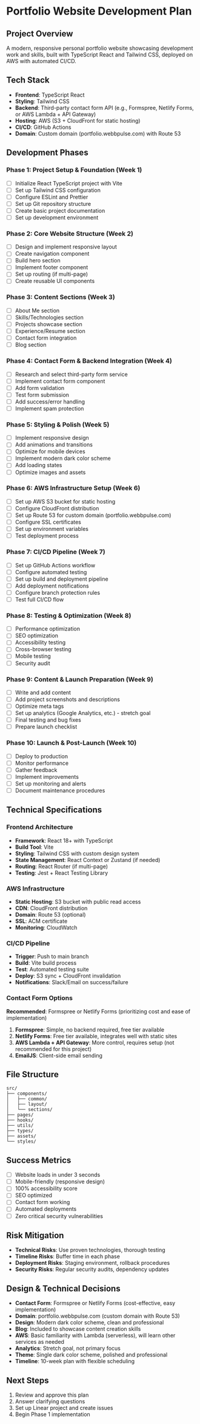 # Portfolio Website Development Plan

## Project Overview
A modern, responsive personal portfolio website showcasing development work and skills, built with TypeScript React and Tailwind CSS, deployed on AWS with automated CI/CD.

## Tech Stack
- **Frontend**: TypeScript React
- **Styling**: Tailwind CSS
- **Backend**: Third-party contact form API (e.g., Formspree, Netlify Forms, or AWS Lambda + API Gateway)
- **Hosting**: AWS (S3 + CloudFront for static hosting)
- **CI/CD**: GitHub Actions
- **Domain**: Custom domain (portfolio.webbpulse.com) with Route 53

## Development Phases

### Phase 1: Project Setup & Foundation (Week 1)
- [ ] Initialize React TypeScript project with Vite
- [ ] Set up Tailwind CSS configuration
- [ ] Configure ESLint and Prettier
- [ ] Set up Git repository structure
- [ ] Create basic project documentation
- [ ] Set up development environment

### Phase 2: Core Website Structure (Week 2)
- [ ] Design and implement responsive layout
- [ ] Create navigation component
- [ ] Build hero section
- [ ] Implement footer component
- [ ] Set up routing (if multi-page)
- [ ] Create reusable UI components

### Phase 3: Content Sections (Week 3)
- [ ] About Me section
- [ ] Skills/Technologies section
- [ ] Projects showcase section
- [ ] Experience/Resume section
- [ ] Contact form integration
- [ ] Blog section

### Phase 4: Contact Form & Backend Integration (Week 4)
- [ ] Research and select third-party form service
- [ ] Implement contact form component
- [ ] Add form validation
- [ ] Test form submission
- [ ] Add success/error handling
- [ ] Implement spam protection

### Phase 5: Styling & Polish (Week 5)
- [ ] Implement responsive design
- [ ] Add animations and transitions
- [ ] Optimize for mobile devices
- [ ] Implement modern dark color scheme
- [ ] Add loading states
- [ ] Optimize images and assets

### Phase 6: AWS Infrastructure Setup (Week 6)
- [ ] Set up AWS S3 bucket for static hosting
- [ ] Configure CloudFront distribution
- [ ] Set up Route 53 for custom domain (portfolio.webbpulse.com)
- [ ] Configure SSL certificates
- [ ] Set up environment variables
- [ ] Test deployment process

### Phase 7: CI/CD Pipeline (Week 7)
- [ ] Set up GitHub Actions workflow
- [ ] Configure automated testing
- [ ] Set up build and deployment pipeline
- [ ] Add deployment notifications
- [ ] Configure branch protection rules
- [ ] Test full CI/CD flow

### Phase 8: Testing & Optimization (Week 8)
- [ ] Performance optimization
- [ ] SEO optimization
- [ ] Accessibility testing
- [ ] Cross-browser testing
- [ ] Mobile testing
- [ ] Security audit

### Phase 9: Content & Launch Preparation (Week 9)
- [ ] Write and add content
- [ ] Add project screenshots and descriptions
- [ ] Optimize meta tags
- [ ] Set up analytics (Google Analytics, etc.) - stretch goal
- [ ] Final testing and bug fixes
- [ ] Prepare launch checklist

### Phase 10: Launch & Post-Launch (Week 10)
- [ ] Deploy to production
- [ ] Monitor performance
- [ ] Gather feedback
- [ ] Implement improvements
- [ ] Set up monitoring and alerts
- [ ] Document maintenance procedures

## Technical Specifications

### Frontend Architecture
- **Framework**: React 18+ with TypeScript
- **Build Tool**: Vite
- **Styling**: Tailwind CSS with custom design system
- **State Management**: React Context or Zustand (if needed)
- **Routing**: React Router (if multi-page)
- **Testing**: Jest + React Testing Library

### AWS Infrastructure
- **Static Hosting**: S3 bucket with public read access
- **CDN**: CloudFront distribution
- **Domain**: Route 53 (optional)
- **SSL**: ACM certificate
- **Monitoring**: CloudWatch

### CI/CD Pipeline
- **Trigger**: Push to main branch
- **Build**: Vite build process
- **Test**: Automated testing suite
- **Deploy**: S3 sync + CloudFront invalidation
- **Notifications**: Slack/Email on success/failure

### Contact Form Options
**Recommended**: Formspree or Netlify Forms (prioritizing cost and ease of implementation)
1. **Formspree**: Simple, no backend required, free tier available
2. **Netlify Forms**: Free tier available, integrates well with static sites
3. **AWS Lambda + API Gateway**: More control, requires setup (not recommended for this project)
4. **EmailJS**: Client-side email sending

## File Structure
```
src/
├── components/
│   ├── common/
│   ├── layout/
│   └── sections/
├── pages/
├── hooks/
├── utils/
├── types/
├── assets/
└── styles/
```

## Success Metrics
- [ ] Website loads in under 3 seconds
- [ ] Mobile-friendly (responsive design)
- [ ] 100% accessibility score
- [ ] SEO optimized
- [ ] Contact form working
- [ ] Automated deployments
- [ ] Zero critical security vulnerabilities

## Risk Mitigation
- **Technical Risks**: Use proven technologies, thorough testing
- **Timeline Risks**: Buffer time in each phase
- **Deployment Risks**: Staging environment, rollback procedures
- **Security Risks**: Regular security audits, dependency updates

## Design & Technical Decisions
- **Contact Form**: Formspree or Netlify Forms (cost-effective, easy implementation)
- **Domain**: portfolio.webbpulse.com (custom domain with Route 53)
- **Design**: Modern dark color scheme, clean and professional
- **Blog**: Included to showcase content creation skills
- **AWS**: Basic familiarity with Lambda (serverless), will learn other services as needed
- **Analytics**: Stretch goal, not primary focus
- **Theme**: Single dark color scheme, polished and professional
- **Timeline**: 10-week plan with flexible scheduling

## Next Steps
1. Review and approve this plan
2. Answer clarifying questions
3. Set up Linear project and create issues
4. Begin Phase 1 implementation 